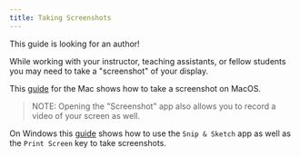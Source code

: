```yaml
---
title: Taking Screenshots
---
```


This guide is looking for an author!

While working with your instructor, teaching assistants, or fellow students you
may need to take a "screenshot" of your display.

This [guide](https://support.apple.com/en-us/HT201361) for the Mac shows how to
take a screenshot on MacOS.

> NOTE: Opening the "Screenshot" app also allows you to record a video of your
> screen as well.

On Windows this
[guide](https://support.microsoft.com/en-us/windows/how-to-take-and-annotate-screenshots-on-windows-10-ca08e124-cc30-2579-3e55-6db63e36fbb9)
shows how to use the `Snip & Sketch` app as well as the `Print Screen` key to
take screenshots.
